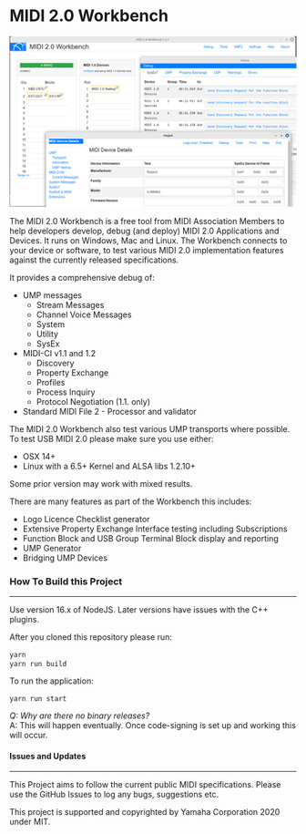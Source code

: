 # MIDI 2.0 Workbench
![img.png](img.png)

The MIDI 2.0 Workbench is a free tool from MIDI Association Members to help developers develop, debug (and deploy) MIDI 2.0 Applications and Devices. It runs on Windows, Mac and Linux.
The Workbench connects to your device or software, to test various MIDI 2.0 implementation features against the currently released specifications.

It provides a comprehensive debug of: 
* UMP messages
  * Stream Messages
  * Channel Voice Messages
  * System
  * Utility
  * SysEx
* MIDI-CI v1.1 and 1.2
  * Discovery
  * Property Exchange
  * Profiles
  * Process Inquiry
  * Protocol Negotiation (1.1. only)
* Standard MIDI File 2 - Processor and validator

The MIDI 2.0 Workbench also test various UMP transports where possible.
To test USB MIDI 2.0 please make sure you use either:
* OSX 14+
* Linux with a 6.5+ Kernel and ALSA libs 1.2.10+

Some prior version may work with mixed results.

There are many features as part of the Workbench this includes:
* Logo Licence Checklist generator
* Extensive Property Exchange Interface testing including Subscriptions
* Function Block and USB Group Terminal Block display and reporting
* UMP Generator
* Bridging UMP Devices

### How To Build this Project
-----------------------
Use version 16.x of NodeJS. Later versions have issues with the C++ plugins.

After you cloned this repository
please run:
```
yarn
yarn run build
```
To run the application:
```
yarn run start
```

_Q: Why are there no binary releases?_<br/>
A: This will happen eventually. Once code-signing is set up and working this will occur.

#### Issues and Updates
-----------------
This Project aims to follow the current public MIDI specifications. 
Please use the GitHub Issues to log any bugs, suggestions etc. 

This project is supported and copyrighted by Yamaha Corporation 2020 under MIT. 

